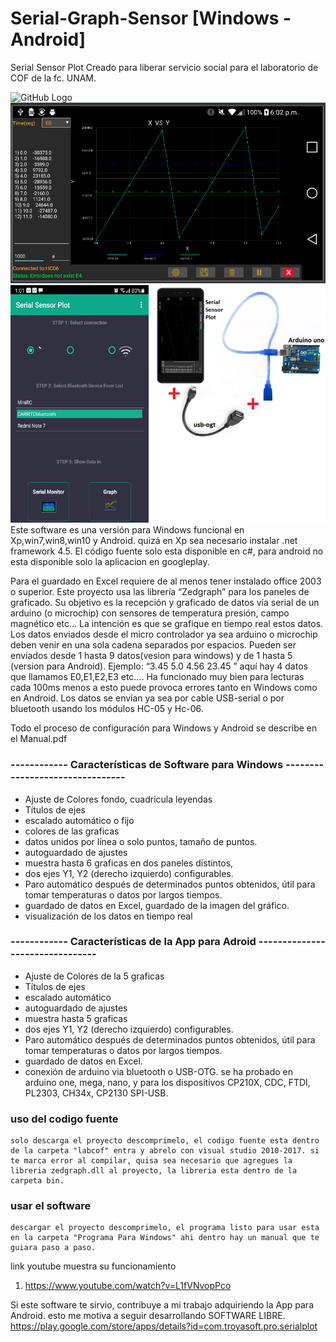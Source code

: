 # Serial-Graph-Sensor [Windows - Android]
Serial Sensor Plot Creado para liberar servicio social para el laboratorio de COF de la fc. UNAM.



![GitHub Logo](panel.png)
![GitHub Logo](graph.png)
![GitHub Logo](usbogt.png)
Este software es una versión para Windows funcional en Xp,win7,win8,win10 y Android. quizá en Xp sea necesario instalar .net framework 4.5. El código fuente solo esta disponible en c#, para android no esta disponible solo la aplicacion en googleplay.

Para el guardado en Excel requiere de al menos tener instalado office 2003 o superior. Este proyecto usa las librería “Zedgraph” 
para los paneles de graficado.
Su objetivo es la recepción y graficado de datos vía serial de un arduino (o microchip) con sensores de temperatura presión, campo 
magnético etc…  La intención es que se grafique en tiempo real estos datos. Los datos enviados desde el micro controlador ya sea
arduino o microchip deben venir en una sola cadena separados por espacios. Pueden ser enviados desde 1 hasta 9 datos(vesion para windows) y de 1 hasta 5 (version para Android).
Ejemplo: “3.45 5.0 4.56 23.45 ” aquí hay 4 datos  que llamamos E0,E1,E2,E3 etc…. Ha funcionado muy bien para lecturas cada 100ms menos a esto puede provoca errores tanto en Windows como en Android.
Los datos se envían ya sea por cable USB-serial o por bluetooth usando los módulos HC-05 y Hc-06. 

Todo el proceso de configuración para Windows y Android se describe en el Manual.pdf

###  ------------  Características de Software  para Windows --------------------------------
* Ajuste de Colores fondo, cuadricula leyendas
* Títulos de ejes
* escalado automático o fijo
* colores de las graficas
* datos unidos por línea o solo puntos, tamaño de puntos.
* autoguardado de ajustes
* muestra hasta 6 graficas en dos paneles distintos,
* dos ejes Y1, Y2 (derecho izquierdo) configurables.
* Paro automático después de determinados puntos obtenidos, útil para tomar temperaturas o datos por largos tiempos.
* guardado de datos en Excel, guardado de la imagen del gráfico.
* visualización de los datos en tiempo real 

###  ------------  Características de la App  para Adroid --------------------------------

* Ajuste de Colores de la 5 graficas
* Títulos de ejes
* escalado automático
* autoguardado de ajustes
* muestra hasta 5 graficas
* dos ejes Y1, Y2 (derecho izquierdo) configurables.
* Paro automático después de determinados puntos obtenidos, útil para tomar temperaturas o datos por largos tiempos.
* guardado de datos en Excel.
* conexión de arduino via bluetooth o USB-OTG. se ha probado en arduino one, mega, nano, y para los dispositivos CP210X, CDC, FTDI, PL2303, CH34x, CP2130 SPI-USB. 


 

### uso del codigo fuente
    solo descarga el proyecto descomprimelo, el codigo fuente esta dentro de la carpeta "labcof" entra y abrelo con visual studio 2010-2017. si te marca error al compilar, quisa sea necesario que agregues la libreria zedgraph.dll al proyecto, la libreria esta dentro de la carpeta bin.  
### usar el software
    descargar el proyecto descomprimelo, el programa listo para usar esta en la carpeta "Programa Para Windows" ahi dentro hay un manual que te guiara paso a paso. 
 
link youtube muestra su funcionamiento
1. https://www.youtube.com/watch?v=L1fVNvopPco


Si este software te sirvio, contribuye a mi trabajo adquiriendo la App para Android. esto me motiva a seguir desarrollando SOFTWARE LIBRE. https://play.google.com/store/apps/details?id=com.troyasoft.pro.serialplot

